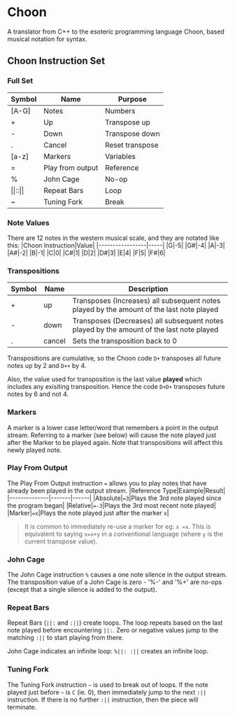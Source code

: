 # Choon
A translator from C++ to the esoteric programming language Choon, based musical notation for syntax.

## Choon Instruction Set

### Full Set
|Symbol|Name|Purpose|
|------|----|-------|
|[A-G]|Notes|Numbers|
|+|Up|Transpose up|
|-|Down|Transpose down|
|.|Cancel|Reset transpose|
|[a-z]|Markers|Variables|
|=|Play from output|Reference|
|%|John Cage|No-op|
|&#124;&#124;::&#124;&#124;|Repeat Bars|Loop|
|~|Tuning Fork|Break|


### Note Values
There are 12 notes in the western musical scale, and they are notated like this:
|Choon Instruction|Value|
|-----------------|-----|
|G|-5|
|G#|-4|
|A|-3|
|A#|-2|
|B|-1|
|C|0|
|C#|1|
|D|2|
|D#|3|
|E|4|
|F|5|
|F#|6|

### Transpositions
|Symbol|Name|Description|
|------|----|-----------|
|+|up|Transposes (Increases) all subsequent notes played by the amount of the last note played|
|-|down|Transposes (Decreases) all subsequent notes played by the amount of the last note played|
|.|cancel|Sets the transposition back to 0|

Transpositions are cumulative, so the Choon code `D+` transposes all future notes up by 2 and `D++` by 4.

Also, the value used for transposition is the last value **played** which includes any exisiting transposition. Hence the code `D+D+` transposes future notes by 6 and not 4.

### Markers
A marker is a lower case letter/word that remembers a point in the output stream. Referring to a marker (see below) will cause the note played just after the Marker to be played again. Note that transpositions will affect this newly played note.

### Play From Output
The Play From Output instruction `=` allows you to play notes that have already been played in the output stream.
|Reference Type|Example|Result|
|--------------|-------|------|
|Absolute|`=3`|Plays the 3rd note played since the program began|
|Relative|`=-3`|Plays the 3rd most recent note played|
|Marker|`=x`|Plays the note played just after the marker `x`|
>It is common to immediately re-use a marker for eg: `x =x`.
>This is equivalent to saying `x=x+y` in a conventional language (where `y` is the current transpose value).

### John Cage
The John Cage instruction `%` causes a one note silence in the output stream. The transposition value of a 
John Cage is zero - '%-' and '%+' are no-ops (except that a single silence is added to the output).

### Repeat Bars
Repeat Bars (`||:` and `:||`) create loops. The loop repeats based on the last note played before encountering `||:`. Zero or negative values jump to the matching `:||` to start playing from there. 

John Cage indicates an infinite loop: `%||: :||` creates an infinite loop.

### Tuning Fork
The Tuning Fork instruction `~` is used to break out of loops. If the note played just before `~` is `C` (ie. 0), then immediately jump to the next `:||` instruction. If there is no further `:||` instruction, then the piece will terminate.
